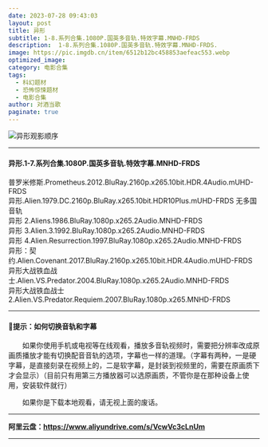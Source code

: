 ```yaml
---
date: 2023-07-28 09:43:03
layout: post
title: 异形
subtitle: 1-8.系列合集.1080P.国英多音轨.特效字幕.MNHD-FRDS
description:  1-8.系列合集.1080P.国英多音轨.特效字幕.MNHD-FRDS.
image: https://pic.imgdb.cn/item/6512b12bc458853aefeac553.webp
optimized_image: 
category: 电影合集
tags:
  - 科幻题材
  - 恐怖惊悚题材
  - 电影合集
author: 对酒当歌
paginate: true
---
```


![异形观影顺序](https://pic.imgdb.cn/item/6512ad8ec458853aefe93620.webp )

---

#### 异形.1-7.系列合集.1080P.国英多音轨.特效字幕.MNHD-FRDS  

普罗米修斯.Prometheus.2012.BluRay.2160p.x265.10bit.HDR.4Audio.mUHD-FRDS  
异形.Alien.1979.DC.2160p.BluRay.x265.10bit.HDR10Plus.mUHD-FRDS 无多国音轨  
异形 2.Aliens.1986.BluRay.1080p.x265.2Audio.MNHD-FRDS  
异形 3.Alien.3.1992.BluRay.1080p.x265.2Audio.MNHD-FRDS  
异形 4.Alien.Resurrection.1997.BluRay.1080p.x265.2Audio.MNHD-FRDS  
异形：契约.Alien.Covenant.2017.BluRay.2160p.x265.10bit.HDR.4Audio.mUHD-FRDS  
异形大战铁血战士.Alien.VS.Predator.2004.BluRay.1080p.x265.2Audio.MNHD-FRDS  
异形大战铁血战士 2.Alien.VS.Predator.Requiem.2007.BluRay.1080p.x265.MNHD-FRDS  

---

#### 🔔提示：如何切换音轨和字幕

　　如果你使用手机或电视等在线观看，播放多音轨视频时，需要把分辨率改成原画质播放才能有切换配音音轨的选项，字幕也一样的道理。（字幕有两种，一是硬字幕，是直接刻录在视频上的，二是软字幕，是封装到视频里的，需要在原画质下才会显示）（目前只有用第三方播放器可以选原画质，不管你是在那种设备上使用，安装软件就行）

　　如果你是下载本地观看，请无视上面的废话。

---

**阿里云盘：<https://www.aliyundrive.com/s/VcwVc3cLnUm>**

---
